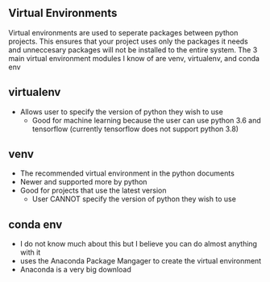 ## Virtual Environments
Virtual environments are used to seperate packages between python projects. This ensures that your project uses only the packages it needs and unneccesary packages will not be installed to the entire system. The 3 main virtual environment modules I know of are venv, virtualenv, and conda env

## virtualenv
-   Allows user to specify the version of python they wish to use
    - Good for machine learning because the user can use python 3.6 and tensorflow (currently tensorflow does not support python 3.8)

## venv
-   The recommended virtual environment in the python documents
-   Newer and supported more by python
-   Good for projects that use the latest version
    - User CANNOT specify the version of python they wish to use

## conda env
-   I do not know much about this but I believe you can do almost anything with it
-   uses the Anaconda Package Mangager to create the virtual environment
-   Anaconda is a very big download
